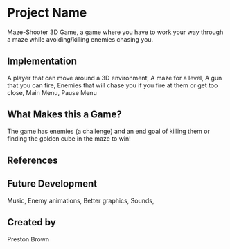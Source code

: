 # Project Name
Maze-Shooter 3D Game, a game where you have to work your way through a maze while avoiding/killing enemies chasing you.

## Implementation
A player that can move around a 3D environment,
A maze for a level,
A gun that you can fire,
Enemies that will chase you if you fire at them or get too close,
Main Menu,
Pause Menu

## What Makes this a Game?
The game has enemies (a challenge) and an end goal of killing them or finding the golden cube in the maze to win!

## References

## Future Development
Music,
Enemy animations,
Better graphics,
Sounds,

## Created by
Preston Brown
